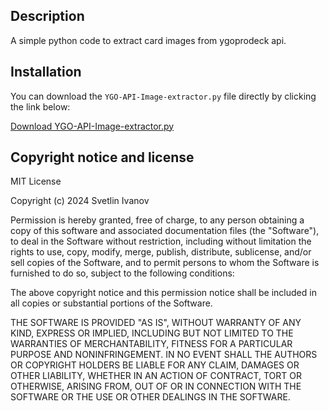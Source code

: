 ## Description
A simple python code to extract card images from ygoprodeck api.

## Installation
You can download the `YGO-API-Image-extractor.py` file directly by clicking the link below:

[Download YGO-API-Image-extractor.py](https://github.com/dedoZvezdi/YGO-API-Image-extractor/releases/download/Release/YGO-API-Image-extractor.py)

## Copyright notice and license

MIT License

Copyright (c) 2024 Svetlin Ivanov

Permission is hereby granted, free of charge, to any person obtaining a copy
of this software and associated documentation files (the "Software"), to deal
in the Software without restriction, including without limitation the rights
to use, copy, modify, merge, publish, distribute, sublicense, and/or sell
copies of the Software, and to permit persons to whom the Software is
furnished to do so, subject to the following conditions:

The above copyright notice and this permission notice shall be included in all
copies or substantial portions of the Software.

THE SOFTWARE IS PROVIDED "AS IS", WITHOUT WARRANTY OF ANY KIND, EXPRESS OR
IMPLIED, INCLUDING BUT NOT LIMITED TO THE WARRANTIES OF MERCHANTABILITY,
FITNESS FOR A PARTICULAR PURPOSE AND NONINFRINGEMENT. IN NO EVENT SHALL THE
AUTHORS OR COPYRIGHT HOLDERS BE LIABLE FOR ANY CLAIM, DAMAGES OR OTHER
LIABILITY, WHETHER IN AN ACTION OF CONTRACT, TORT OR OTHERWISE, ARISING FROM,
OUT OF OR IN CONNECTION WITH THE SOFTWARE OR THE USE OR OTHER DEALINGS IN THE
SOFTWARE.

